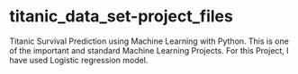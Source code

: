 # titanic_data_set-project_files
Titanic Survival Prediction using Machine Learning with Python. This is one of the important and standard Machine Learning Projects. For this Project, I have used Logistic regression model.
